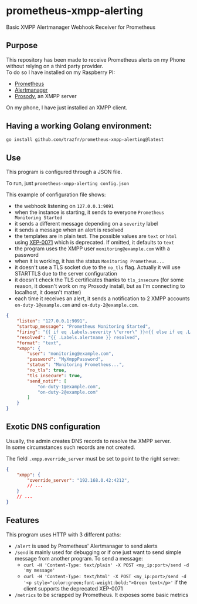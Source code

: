 # prometheus-xmpp-alerting

Basic XMPP Alertmanager Webhook Receiver for Prometheus

## Purpose

This repository has been made to receive Prometheus alerts on my Phone without relying on a third party provider.  
To do so I have installed on my Raspberry PI:

 - [Prometheus](https://prometheus.io/)
 - [Alertmanager](https://prometheus.io/docs/alerting/alertmanager/)
 - [Prosody](https://prosody.im/), an XMPP server

On my phone, I have just installed an XMPP client.

## Having a working Golang environment:

```bash
go install github.com/trazfr/prometheus-xmpp-alerting@latest
```

## Use

This program is configured through a JSON file.

To run, just `prometheus-xmpp-alerting config.json`

This example of configuration file shows:

 - the webhook listening on `127.0.0.1:9091`
 - when the instance is starting, it sends to everyone `Prometheus Monitoring Started`
 - it sends a different message depending on a `severity` label
 - it sends a message when an alert is resolved
 - the templates are in plain text. The possible values are `text` or `html` using [XEP-0071](https://xmpp.org/extensions/xep-0071.html) which is deprecated. If omitted, it defaults to `text`
 - the program uses the XMPP user `monitoring@example.com` with a password
 - when it is working, it has the status `Monitoring Prometheus...`
 - it doesn't use a TLS socket due to the `no_tls` flag. Actually it will use STARTTLS due to the server configuration
 - it doesn't check the TLS certificates thanks to `tls_insecure` (for some reason, it doesn't work on my Prosody install, but as I'm connecting to localhost, it doesn't matter)
 - each time it receives an alert, it sends a notification to 2 XMPP accounts `on-duty-1@example.com` and `on-duty-2@example.com`.

```json
{
    "listen": "127.0.0.1:9091",
    "startup_message": "Prometheus Monitoring Started",
    "firing": "{{ if eq .Labels.severity \"error\" }}🔥{{ else if eq .Labels.severity \"warning\" }}💣{{ else }}💡{{ end }} Firing {{ .Labels.alertname }}\n{{ .Annotations.description }} since {{ .StartsAt }}\n{{ .GeneratorURL }}",
    "resolved": "{{ .Labels.alertname }} resolved",
    "format": "text",
    "xmpp": {
        "user": "monitoring@example.com",
        "password": "MyXmppPassword",
        "status": "Monitoring Prometheus...",
        "no_tls": true,
        "tls_insecure": true,
        "send_notif": [
            "on-duty-1@example.com",
            "on-duty-2@example.com"
        ]
    }
}
```

## Exotic DNS configuration

Usually, the admin creates DNS records to resolve the XMPP server.  
In some circumstances such records are not created.

The field `.xmpp.override_server` must be set to point to the right server:

```json
{
    "xmpp": {
        "override_server": "192.168.0.42:4212",
        // ...
    }
    // ...
}
```

## Features

This program uses HTTP with 3 different paths:

 - `/alert` is used by Prometheus' Alertmanager to send alerts
 - `/send` is mainly used for debugging or if one just want to send simple message from another program. To send a message:
   - `curl -H 'Content-Type: text/plain' -X POST <my_ip:port>/send -d 'my message'`  
   - `curl -H 'Content-Type: text/html' -X POST <my_ip:port>/send -d '<p style="color:green;font-weight:bold;">Green text</p>'` if the client supports the deprecated XEP-0071
 - `/metrics` to be scrapped by Prometheus. It exposes some basic metrics
